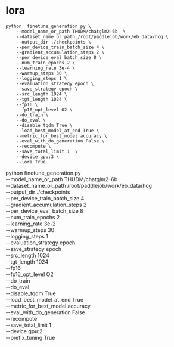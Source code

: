 # lora
```
python  finetune_generation.py \
    --model_name_or_path THUDM/chatglm2-6b  \
    --dataset_name_or_path /root/paddlejob/work/eb_data/hcg \
    --output_dir ./checkpoints \
    --per_device_train_batch_size 4 \
    --gradient_accumulation_steps 2 \
    --per_device_eval_batch_size 8 \
    --num_train_epochs 2 \
    --learning_rate 3e-4 \
    --warmup_steps 30 \
    --logging_steps 1 \
    --evaluation_strategy epoch \
    --save_strategy epoch \
    --src_length 1024 \
    --tgt_length 1024 \
    --fp16 \
    --fp16_opt_level O2 \
    --do_train \
    --do_eval \
    --disable_tqdm True \
    --load_best_model_at_end True \
    --metric_for_best_model accuracy \
    --eval_with_do_generation False \
    --recompute \
    --save_total_limit 1  \
    --device gpu:3 \
    --lora True
```

python  finetune_generation.py \
    --model_name_or_path THUDM/chatglm2-6b  \
    --dataset_name_or_path /root/paddlejob/work/eb_data/hcg \
    --output_dir ./checkpoints \
    --per_device_train_batch_size 4 \
    --gradient_accumulation_steps 2 \
    --per_device_eval_batch_size 8 \
    --num_train_epochs 2 \
    --learning_rate 3e-2 \
    --warmup_steps 30 \
    --logging_steps 1 \
    --evaluation_strategy epoch \
    --save_strategy epoch \
    --src_length 1024 \
    --tgt_length 1024 \
    --fp16 \
    --fp16_opt_level O2 \
    --do_train \
    --do_eval \
    --disable_tqdm True \
    --load_best_model_at_end True \
    --metric_for_best_model accuracy \
    --eval_with_do_generation False \
    --recompute \
    --save_total_limit 1  \
    --device gpu:2 \
    --prefix_tuning True
